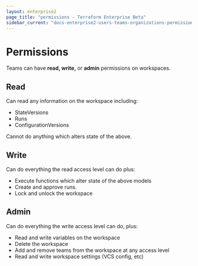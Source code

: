 ```yaml
---
layout: enterprise2
page_title: "permissions - Terraform Enterprise Beta"
sidebar_current: "docs-enterprise2-users-teams-organizations-permissions"
---
```


# Permissions

Teams can have **read, write,** or **admin** permissions on workspaces.

## Read

Can read any information on the workspace including:

- StateVersions
- Runs
- ConfigurationVersions

Cannot do anything which alters state of the above.

## Write

Can do everything the read access level can do plus:

- Execute functions which alter state of the above models
- Create and approve runs.
- Lock and unlock the workspace

## Admin

Can do everything the write access level can do, plus:

- Read and write variables on the workspace
- Delete the workspace
- Add and remove teams from the workspace at any access level
- Read and write workspace settings (VCS config, etc)
